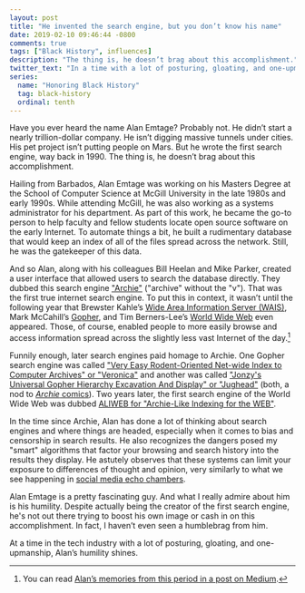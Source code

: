 ```yaml
---
layout: post
title: "He invented the search engine, but you don’t know his name"
date: 2019-02-10 09:46:44 -0800
comments: true
tags: ["Black History", influences]
description: "The thing is, he doesn’t brag about this accomplishment."
twitter_text: "In a time with a lot of posturing, gloating, and one-upmanship, Alan Emtage’s humility shines."
series:
  name: "Honoring Black History"
  tag: black-history
  ordinal: tenth
---
```


Have you ever heard the name Alan Emtage? Probably not. He didn’t start a nearly trillion-dollar company. He isn’t digging massive tunnels under cities. His pet project isn’t putting people on Mars. But he wrote the first search engine, way back in 1990. The thing is, he doesn’t brag about this accomplishment.

<!-- more -->

Hailing from Barbados, Alan Emtage was working on his Masters Degree at the School of Computer Science at McGill University in the late 1980s and early 1990s. While attending McGill, he was also working as a systems administrator for his department. As part of this work, he became the go-to person to help faculty and fellow students locate open source software on the early Internet. To automate things a bit, he built a rudimentary database that would keep an index of all of the files spread across the network. Still, he was the gatekeeper of this data. 

And so Alan, along with his colleagues Bill Heelan and Mike Parker, created a user interface that allowed users to search the database directly. They dubbed this search engine ["Archie"](https://wikipedia.org/wiki/Archie_search_engine) ("archive" without the "v"). That was the first true internet search engine. To put this in context, it wasn’t until the following year that Brewster Kahle’s [Wide Area Information Server (WAIS)](https://en.wikipedia.org/wiki/Wide_area_information_server), Mark McCahill’s [Gopher](https://en.wikipedia.org/wiki/Gopher_(protocol)), and Tim Berners-Lee’s [World Wide Web](https://wikipedia.org/wiki/World_Wide_Web) even appeared. Those, of course, enabled people to more easily browse and access information spread across the slightly less vast Internet of the day.[^1]

Funnily enough, later search engines paid homage to Archie. One Gopher search engine was called ["Very Easy Rodent-Oriented Net-wide Index to Computer Archives" or "Veronica"](https://en.wikipedia.org/wiki/Veronica_(search_engine)) and another was called ["Jonzy's Universal Gopher Hierarchy Excavation And Display" or "Jughead"](https://en.wikipedia.org/wiki/Jughead_(search_engine)) (both, a nod to [<cite>Archie</cite> comics](http://archiecomics.com/)). Two years later, the first search engine of the World Wide Web was dubbed [ALIWEB for "Archie-Like Indexing for the WEB"](https://en.wikipedia.org/wiki/Aliweb).

In the time since Archie, Alan has done a lot of thinking about search engines and where things are headed, especially when it comes to bias and censorship in search results. He also recognizes the dangers posed my "smart" algorithms that factor your browsing and search history into the results they display. He astutely observes that these systems can limit your exposure to differences of thought and opinion, very similarly to what we see happening in [social media echo chambers](https://arstechnica.com/science/2017/03/the-social-media-echo-chamber-is-real/).

Alan Emtage is a pretty fascinating guy. And what I really admire about him is his humility. Despite actually being the creator of the first search engine, he's not out there trying to boost his own image or cash in on this accomplishment. In fact, I haven’t even seen a humblebrag from him.

At a time in the tech industry with a lot of posturing, gloating, and one-upmanship, Alan’s humility shines.

[^1]: You can read [Alan’s memories from this period in a post on Medium](https://medium.com/@alanemtage/can-you-imagine-a-world-without-search-a5d363b2c97).